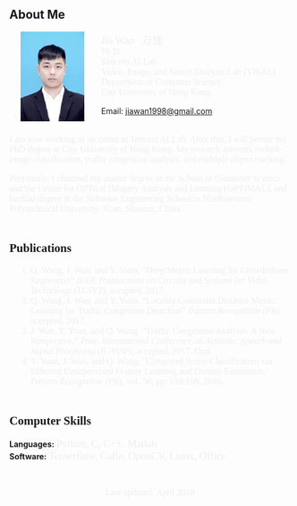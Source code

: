 <h2 font-family:Palatino Linotype>About Me</h2>

<img style="float: left;;margin:0px 30px 10px 20px" height="160" src="/upload.jpg">

<p style="color:#EEE;font-size: 12pt;font-family:Palatino Linotype">
<span style="font-size: 14pt">Jia Wan</span><span lang="zh-cn" style="font-size: 14pt; font-family:楷体">   万佳</span> <br>
Ph.D <br>
Tencent AI Lab <br>
Video, Image, and Sound Analysis Lab (VISAL) <br>
Department of Computer Science <br>
City University of Hong Kong <br>

Email: <a href="mailto:jiawan1998@gmail.com">jiawan1998@gmail.com</a>  <br><br>
</p>

<p style="color:#EEE;font-size: 12pt;font-family:Palatino Linotype">I am now working as an intern in Tencent AI Lab. After that, I will persue my PhD degree at City University of Hong Kong.  My research interests include image classification, traffic congestion analysis, and multiple object tracking.</p>

<p style="color:#EEE;font-size: 12pt;font-family:Palatino Linotype">Previously, I obtained my master degree in the School of Computer Science and the Center for OPTical IMagery Analysis and Learning (OPTIMAL), and bachlar degree at the Software Engineering School in Northwestern Polytechnical University, Xi'an, Shaanxi, China.</p>


<p style="color:#EEE;font-size: 12pt;font-family:Palatino Linotype">
<h2 style="text-align:left; padding-top:20px;font-family:Palatino Linotype">Publications</h2>
<ol style="margin-left:1em">
<li style="color:#EEE;font-size: 12pt;font-family:Palatino Linotype"> Q. Wang, J. Wan, and Y. Yuan, “Deep Metric Learning for Crowdedness Regression” <i>IEEE Transactions on Circuits and Systems for Video Technology (TCSVT),</i> accepted, 2017.</li>
<li style="color:#EEE;font-size: 12pt;font-family:Palatino Linotype"> Q. Wang, J. Wan, and Y. Yuan, “Locality Constraint Distance Metric Learning for Traffic Congestion Detection” <i>Pattern Recognition (PR),</i> accepted, 2017.</li>
<li style="color:#EEE;font-size: 12pt;font-family:Palatino Linotype"> J. Wan, Y. Yuan, and Q. Wang, “Traffic Congestion Analysis: A New Perspective,” <i>Proc. International Conference on Acoustic, Speech and Signal Processing (ICASSP),</i> accepted, 2017. Oral</li>
<li style="color:#EEE;font-size: 12pt;font-family:Palatino Linotype"> Y. Yuan, J. Wan, and Q. Wang, "Congested Scene Classification via Efficient Unsupervised Feature Learning and Density Estimation," <i>Pattern Recognition (PR),</i> vol. 56, pp. 159-169, 2016.</li>
</ol>
</p>

<p>
<h2 style="text-align:left; padding-top:20px; font-family:Palatino Linotype">Computer Skills</h2>
<b>Languages:</b> <span style="color:#EEE;font-size: 14pt;font-family:Palatino Linotype"> Python, C, C++, Matlab </span> <br>
<b>Software:</b> <span style="color:#EEE;font-size: 14pt;font-family:Palatino Linotype"> Tenserflow, Caffe, OpenCV, Linux, Office </span>
</p>

<div id="footer-wrap">
    <div align="center">
    <p><span id="idTestJson" style="color:#EEE;font-size: 12pt;font-family:Palatino Linotype">Last updated: April 2018 </span></p>
</div><!-- end footer-wrap -->

